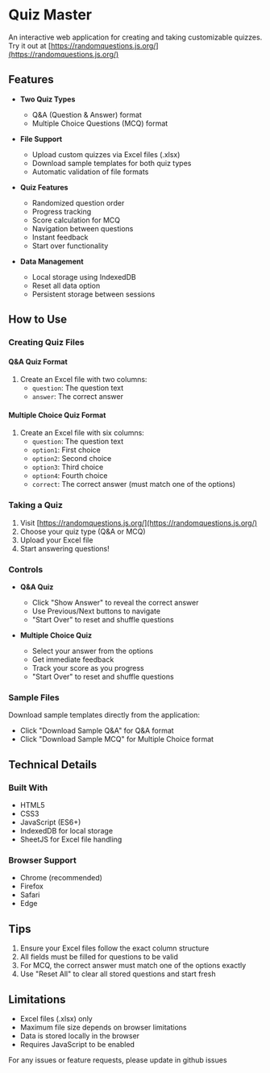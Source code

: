 # Quiz Master

An interactive web application for creating and taking customizable quizzes. Try it out at [https://randomquestions.js.org/](https://randomquestions.js.org/)

## Features

- **Two Quiz Types**
  - Q&A (Question & Answer) format
  - Multiple Choice Questions (MCQ) format

- **File Support**
  - Upload custom quizzes via Excel files (.xlsx)
  - Download sample templates for both quiz types
  - Automatic validation of file formats

- **Quiz Features**
  - Randomized question order
  - Progress tracking
  - Score calculation for MCQ
  - Navigation between questions
  - Instant feedback
  - Start over functionality

- **Data Management**
  - Local storage using IndexedDB
  - Reset all data option
  - Persistent storage between sessions

## How to Use

### Creating Quiz Files

#### Q&A Quiz Format
1. Create an Excel file with two columns:
   - `question`: The question text
   - `answer`: The correct answer

#### Multiple Choice Quiz Format
1. Create an Excel file with six columns:
   - `question`: The question text
   - `option1`: First choice
   - `option2`: Second choice
   - `option3`: Third choice
   - `option4`: Fourth choice
   - `correct`: The correct answer (must match one of the options)

### Taking a Quiz

1. Visit [https://randomquestions.js.org/](https://randomquestions.js.org/)
2. Choose your quiz type (Q&A or MCQ)
3. Upload your Excel file
4. Start answering questions!

### Controls

- **Q&A Quiz**
  - Click "Show Answer" to reveal the correct answer
  - Use Previous/Next buttons to navigate
  - "Start Over" to reset and shuffle questions

- **Multiple Choice Quiz**
  - Select your answer from the options
  - Get immediate feedback
  - Track your score as you progress
  - "Start Over" to reset and shuffle questions

### Sample Files
Download sample templates directly from the application:
- Click "Download Sample Q&A" for Q&A format
- Click "Download Sample MCQ" for Multiple Choice format

## Technical Details

### Built With
- HTML5
- CSS3
- JavaScript (ES6+)
- IndexedDB for local storage
- SheetJS for Excel file handling

### Browser Support
- Chrome (recommended)
- Firefox
- Safari
- Edge

## Tips
1. Ensure your Excel files follow the exact column structure
2. All fields must be filled for questions to be valid
3. For MCQ, the correct answer must match one of the options exactly
4. Use "Reset All" to clear all stored questions and start fresh

## Limitations
- Excel files (.xlsx) only
- Maximum file size depends on browser limitations
- Data is stored locally in the browser
- Requires JavaScript to be enabled

For any issues or feature requests, please update in github issues 
